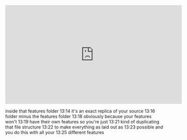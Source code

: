 <iframe width="560" height="315" src="https://www.youtube.com/embed/UUga4-z7b6s?start=747" title="YouTube video player" frameborder="0" allow="accelerometer; autoplay; clipboard-write; encrypted-media; gyroscope; picture-in-picture" allowfullscreen></iframe>

inside that features folder
13:14
it's an exact replica of your source
13:16
folder minus the features folder
13:18
obviously because your features won't
13:19
have their own features so you're just
13:21
kind of duplicating that file structure
13:22
to make everything as laid out as
13:23
possible and you do this with all your
13:25
different features
